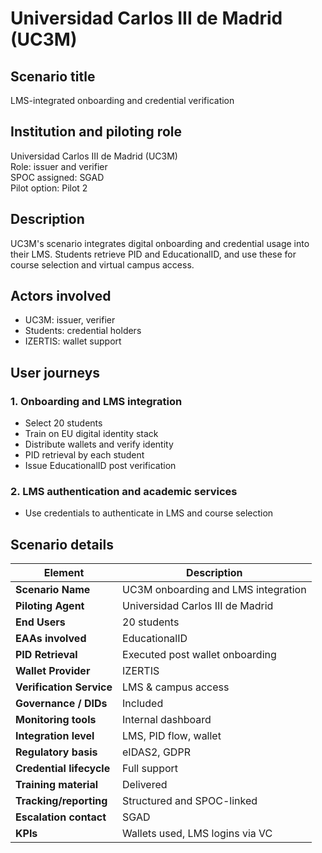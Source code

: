 # Universidad Carlos III de Madrid (UC3M)

## Scenario title
LMS-integrated onboarding and credential verification

## Institution and piloting role
Universidad Carlos III de Madrid (UC3M)  
Role: issuer and verifier  
SPOC assigned: SGAD  
Pilot option: Pilot 2

## Description
UC3M's scenario integrates digital onboarding and credential usage into their LMS. Students retrieve PID and EducationalID, and use these for course selection and virtual campus access.

## Actors involved
- UC3M: issuer, verifier
- Students: credential holders
- IZERTIS: wallet support

## User journeys
### 1. Onboarding and LMS integration
- Select 20 students
- Train on EU digital identity stack
- Distribute wallets and verify identity
- PID retrieval by each student
- Issue EducationalID post verification

### 2. LMS authentication and academic services
- Use credentials to authenticate in LMS and course selection

## Scenario details
| Element                        | Description                                                                 |
|-------------------------------|-----------------------------------------------------------------------------|
| **Scenario Name**             | UC3M onboarding and LMS integration                                        |
| **Piloting Agent**            | Universidad Carlos III de Madrid                                           |
| **End Users**                 | 20 students                                                                |
| **EAAs involved**             | EducationalID                                                              |
| **PID Retrieval**             | Executed post wallet onboarding                                            |
| **Wallet Provider**           | IZERTIS                                                                    |
| **Verification Service**      | LMS & campus access                                                        |
| **Governance / DIDs**         | Included                                                                   |
| **Monitoring tools**          | Internal dashboard                                                         |
| **Integration level**         | LMS, PID flow, wallet                                                      |
| **Regulatory basis**          | eIDAS2, GDPR                                                               |
| **Credential lifecycle**      | Full support                                                               |
| **Training material**         | Delivered                                                                  |
| **Tracking/reporting**        | Structured and SPOC-linked                                                 |
| **Escalation contact**        | SGAD                                                                       |
| **KPIs**                      | Wallets used, LMS logins via VC                                            |
